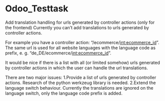 # Odoo_Testtask


Add translation handling for urls generated by controller actions (only for the frontend)
Currently you can’t add translations to urls generated by controller actions.

For example you have a controller action:
 “/ecommerce/<int:ecommerce_id>”. The same url is used for all website languages with the language code as prefix, e. g. “de_DE/ecommerce/<int:ecommerce_id>”.

It would be nice if there is a list with all (or limited somehow) urls generated by controller actions in which the user can handle the url translations.

There are two major issues:
1.Provide a list of urls generated by controller actions. Research of the python werkzeug library is needed.
2.Extend the language switch behaviour. Currently the translations are ignored on the language switch, only the language code prefix is added.
